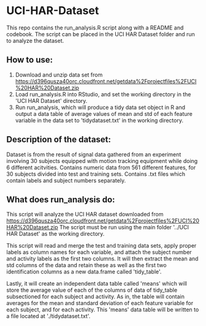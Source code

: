 # UCI-HAR-Dataset
This repo contains the run_analysis.R script along with a README and codebook. The script can be placed in the UCI HAR Dataset folder and run to analyze the dataset.

## **How to use:**
1. Download and unzip data set from https://d396qusza40orc.cloudfront.net/getdata%2Fprojectfiles%2FUCI%20HAR%20Dataset.zip 
2. Load run_analysis.R into RStudio, and set the working directory in the 'UCI HAR Dataset' directory.
3. Run run_analysis, which will produce a tidy data set object in R and output a data table of average values of mean and std of
each feature variable in the data set to 'tidydataset.txt' in the working directory.

## **Description of the dataset:**
Dataset is from the result of signal data gathered from an experiment involving 30 subjects equipped with motion tracking equipment while doing 6 different acitvities. Contains numeric data from 561 different features, for 30 subjects divided into test and training sets.
Contains .txt files which contain labels and subject numbers separately. 

## **What does run_analysis do:**
This script will analyze the UCI HAR dataset downloaded from
https://d396qusza40orc.cloudfront.net/getdata%2Fprojectfiles%2FUCI%20HAR%20Dataset.zip
The script must be run using the main folder '../UCI HAR Dataset' as the working directory.

This script will read and merge the test and training data sets, apply proper labels as
column names for each variable, and attach the subject number and activity labels as the 
first two columns. It will then extract the mean and std columns of the data and retain these
as well as the first two identification columns as a new data.frame called 'tidy_table'.

Lastly, it will create an independent data table called 'means' which will store the average
value of each of the columns of data of tidy_table subsectioned for each subject and activity.
As in, the table will contain averages for the mean and standard deviation of each feature variable
for each subject, and for each activity. This 'means' data table will be written to a file located
at './tidydataset.txt'.
